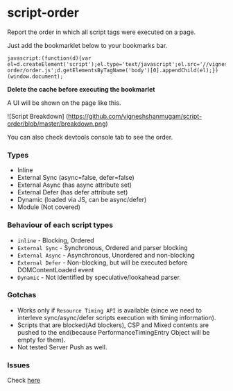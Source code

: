 # script-order

Report the order in which all script tags were executed on a page.

Just add the bookmarklet below to your bookmarks bar.

```
javascript:(function(d){var el=d.createElement('script');el.type='text/javascript';el.src='//vigneshh.in/script-order/order.js';d.getElementsByTagName('body')[0].appendChild(el);})(window.document);
```

**Delete the cache before executing the bookmarlet**

A UI will be shown on the page like this.

![Script Breakdown]
(https://github.com/vigneshshanmugam/script-order/blob/master/breakdown.png)

 You can also check devtools console tab to see the order. 

### Types

+ Inline
+ External Sync (async=false, defer=false)
+ External Async (has async attribute set)
+ External Defer (has defer attribute set)
+ Dynamic (loaded via JS, can be async/defer)
+ Module (Not covered)

### Behaviour of each script types
* `inline` - Blocking, Ordered
* `External Sync` - Synchronous, Ordered and parser blocking
* `External Async` - Asynchronous, Unordered and non-blocking 
* `External Defer` - Non-blocking, but will be executed before DOMContentLoaded event
* `Dynamic` - Not identified by speculative/lookahead parser.

### Gotchas

- Works only if `Resource Timing API` is available (since we need to interleve sync/async/defer scripts execution with timing information).
- Scripts that are blocked(Ad blockers), CSP and Mixed contents are pushed to the end(because PerformanceTimingEntry Object will be empty for them).
- Not tested Server Push as well.

### Issues

Check [here](https://github.com/vigneshshanmugam/script-order/issues)
